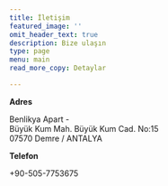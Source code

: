 ```yaml
---
title: İletişim
featured_image: ''
omit_header_text: true
description: Bize ulaşın
type: page
menu: main
read_more_copy: Detaylar

---
```


**Adres**

Benlikya Apart - \
Büyük Kum Mah. Büyük Kum Cad. No:15 \
07570 Demre / ANTALYA

**Telefon**

+90-505-7753675



